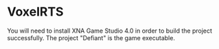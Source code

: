 # VoxelRTS

You will need to install XNA Game Studio 4.0 in order to build the project successfully. The project "Defiant" is the game executable.
